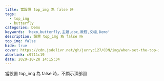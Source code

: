 ```yaml
---
title: 當設置 top_img 為 false 時
tags:
  - top_img
  - butterfly
categories: Demo
keywords: 'hexo,butterfly,主題,doc,教程,文檔,Demo'
description: 設置 top_img 為 false 時
top_img: false
hide: true
cover: https://cdn.jsdelivr.net/gh/jerryc127/CDN/img/when-set-the-top-img-to-false.png
abbrlink: c9711c19
date: 2020-10-28 14:15:34
---
```


當設置 top_img 為 false 時，不顯示頂部圖